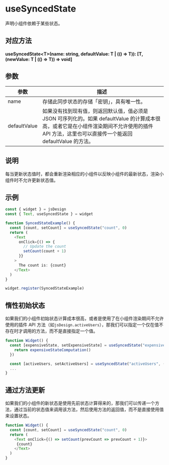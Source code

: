 # useSyncedState

声明小组件依赖于某些状态。

## 对应方法

#### useSyncedState\<T\>(name: string, defaultValue: T | (() => T)): [T, (newValue: T | (() => T)) => void]

## 参数

| 参数         | 描述                                                         |
| ------------ | ------------------------------------------------------------ |
| name         | 存储此同步状态的存储「密钥」，具有唯一性。                   |
| defaultValue | 如果没有找到现有值，则返回默认值，值必须是 JSON 可序列化的。如果 defaultValue 的计算成本很高，或者它是在小组件渲染期间不允许使用的插件 API 方法，这里也可以直接传一个能返回 defaultValue 的方法。 |

## 说明

每当更新状态值时，都会重新渲染相应的小组件以反映小组件的最新状态，渲染小组件时不允许更新状态值。

## 示例

```TypeScript
const { widget } = jsDesign
const { Text, useSyncedState } = widget

function SyncedStateExample() {
  const [count, setCount] = useSyncedState("count", 0)
  return (
    <Text
      onClick={() => {
        // Update the count
        setCount(count + 1)
      }}
    >
      The count is: {count}
    </Text>
  )
}

widget.register(SyncedStateExample)
```

## 惰性初始状态

如果我们的小组件初始状态计算成本很高，或者是使用了在小组件渲染期间不允许使用的插件 API 方法（如`jsDesign.activeUsers`），那我们可以指定一个仅在值不存在时才调用的方法，而不是直接指定一个值。

```TypeScript
function Widget() {
  const [expensiveState, setExpensiveState] = useSyncedState("expensiveState", () => {
    return expensiveStateComputation()
  })

  const [activeUsers, setActiveUsers] = useSyncedState("activeUsers", () => jsDesign.activeUsers)
  ...
}
```

## 通过方法更新

如果我们的小组件的新状态是使用先前状态计算得来的，那我们可以传递一个方法，通过当前的状态值来调用该方法，然后使用方法的返回值，而不是直接使用值来设置状态。

```TypeScript
function Widget() {
  const [count, setCount] = useSyncedState("count", 0)
  return (
    <Text onClick={() => setCount(prevCount => prevCount + 1)}>
     {count}
    </Text>
  )
}
```
